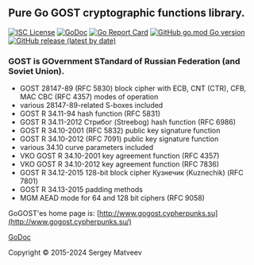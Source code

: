 ## Pure Go GOST cryptographic functions library.
[![ISC License](http://img.shields.io/badge/license-GPL3-blue.svg)](https://github.com/pedroalbanese/gogost/blob/master/LICENSE.md) 
[![GoDoc](https://godoc.org/github.com/pedroalbanese/gogost?status.png)](http://godoc.org/github.com/pedroalbanese/gogost)
[![Go Report Card](https://goreportcard.com/badge/github.com/pedroalbanese/gogost)](https://goreportcard.com/report/github.com/pedroalbanese/gogost)
[![GitHub go.mod Go version](https://img.shields.io/github/go-mod/go-version/pedroalbanese/gogost)](https://golang.org)
[![GitHub release (latest by date)](https://img.shields.io/github/v/release/pedroalbanese/gogost)](https://github.com/pedroalbanese/gogost/releases)

### GOST is GOvernment STandard of Russian Federation (and Soviet Union).

* GOST 28147-89 (RFC 5830) block cipher with ECB, CNT (CTR), CFB, MAC
  CBC (RFC 4357) modes of operation
* various 28147-89-related S-boxes included
* GOST R 34.11-94 hash function (RFC 5831)
* GOST R 34.11-2012 Стрибог (Streebog) hash function (RFC 6986)
* GOST R 34.10-2001 (RFC 5832) public key signature function
* GOST R 34.10-2012 (RFC 7091) public key signature function
* various 34.10 curve parameters included
* VKO GOST R 34.10-2001 key agreement function (RFC 4357)
* VKO GOST R 34.10-2012 key agreement function (RFC 7836)
* GOST R 34.12-2015 128-bit block cipher Кузнечик (Kuznechik) (RFC 7801)
* GOST R 34.13-2015 padding methods
* MGM AEAD mode for 64 and 128 bit ciphers (RFC 9058)

GoGOST'es home page is: [http://www.gogost.cypherpunks.su](http://www.gogost.cypherpunks.su/)

[GoDoc](https://pkg.go.dev/github.com/pedroalbanese/gogost)

Copyright © 2015-2024 Sergey Matveev
